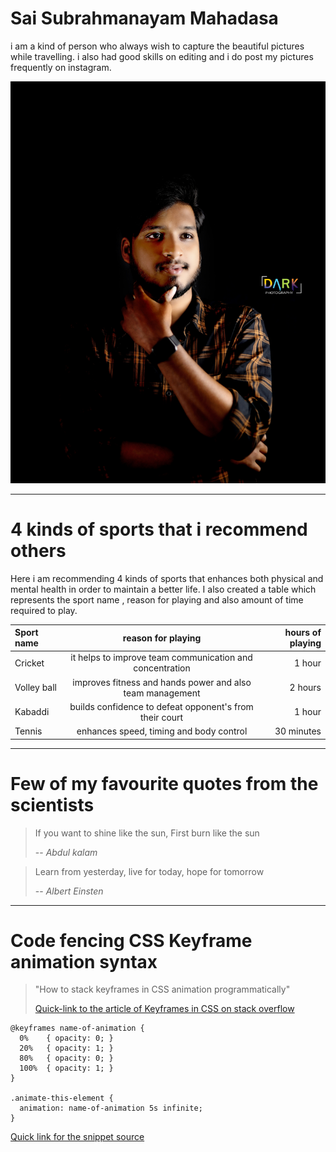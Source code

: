 # Sai Subrahmanayam Mahadasa

i am a kind of person who always wish to capture the beautiful pictures while travelling. i also had good skills on editing and i do post my pictures frequently on instagram.

![My picture](./my_picture.jpeg)

---------------------------------------------------------------------------------------------------------

# 4 kinds of sports that i recommend others

Here i am recommending 4 kinds of sports that enhances both physical and mental health in order to maintain a better life. I also created a table which represents the sport name , reason for playing and also amount of time required to play.

|**Sport name**| **reason for playing**                                   | **hours of playing**|
|:-------------|:-------------------------------------------------------: |--------------------:|
| Cricket      | it helps to improve team communication and concentration | 1 hour              |
| Volley ball  | improves fitness and hands power and also team management| 2 hours             |
| Kabaddi      | builds confidence to defeat opponent's from their court  | 1 hour              |
| Tennis       | enhances speed, timing and body control                  | 30 minutes          |

---------------------------------------------------------------------------------------------------------


# Few of my favourite quotes from the scientists 

> If you want to shine like the sun, First burn like the sun
>
> -- *Abdul kalam*

> Learn from yesterday, live for today, hope for tomorrow
>
> -- *Albert Einsten*

---------------------------------------------------------------------------------------------------------


# Code fencing CSS Keyframe animation syntax

> "How to stack keyframes in CSS animation programmatically"
>
> [Quick-link to the article of Keyframes in CSS on stack overflow](https://stackoverflow.com/questions/70900961/how-to-stack-keyframes-in-css-animation-programmatically)

```
@keyframes name-of-animation {
  0%    { opacity: 0; }
  20%   { opacity: 1; }
  80%   { opacity: 0; }
  100%  { opacity: 1; }
}

.animate-this-element {
  animation: name-of-animation 5s infinite;
} 
```

[Quick link for the snippet source ](https://css-tricks.com/snippets/css/keyframe-animation-syntax/)
